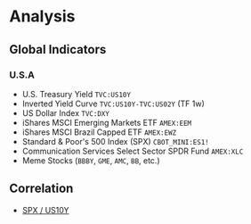 # Analysis

## Global Indicators

### U.S.A

- U.S. Treasury Yield `TVC:US10Y`
- Inverted Yield Curve `TVC:US10Y-TVC:US02Y` (TF 1w)
- US Dollar Index `TVC:DXY`
- iShares MSCI Emerging Markets ETF `AMEX:EEM`
- iShares MSCI Brazil Capped ETF `AMEX:EWZ`
- Standard & Poor's 500 Index (SPX) `CBOT_MINI:ES1!`
- Communication Services Select Sector SPDR Fund `AMEX:XLC`
- Meme Stocks (`BBBY`, `GME`, `AMC`, `BB`, etc.)

## Correlation

- [SPX / US10Y](/stocks/spx.md)

<!--
NASDAQ:IEF/AMEX:LQD
-->

<!--
AMEX:JNK

MORTGAGE30US
BAMLH0A0HYM2

---
S&P 500 / Setorial

XLRE
XLU
XLV
XLI
XLB
XLY
XLP
XLK
XLF
XLE
XLC
-->
